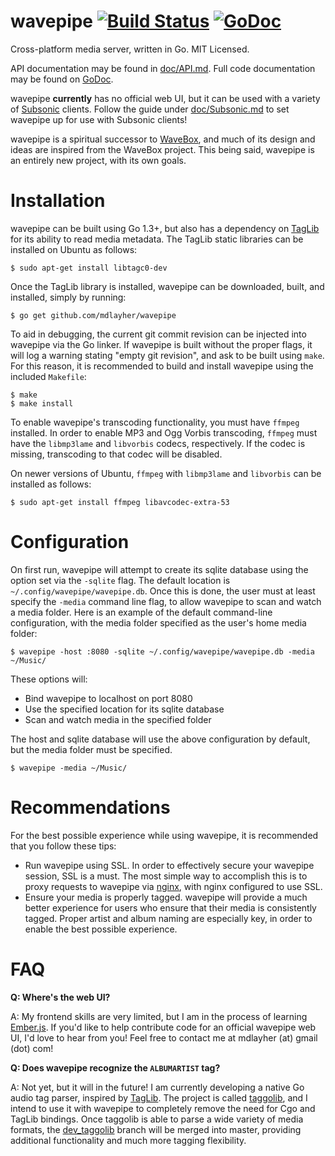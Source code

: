 wavepipe [![Build Status](https://travis-ci.org/mdlayher/wavepipe.svg?branch=master)](https://travis-ci.org/mdlayher/wavepipe) [![GoDoc](http://godoc.org/github.com/mdlayher/wavepipe?status.svg)](http://godoc.org/github.com/mdlayher/wavepipe)
========

Cross-platform media server, written in Go.  MIT Licensed.

API documentation may be found in [doc/API.md](https://github.com/mdlayher/wavepipe/blob/master/doc/API.md).
Full code documentation may be found on [GoDoc](http://godoc.org/github.com/mdlayher/wavepipe).

wavepipe **currently** has no official web UI, but it can be used with a variety of [Subsonic](http://www.subsonic.org/pages/index.jsp)
clients.  Follow the guide under [doc/Subsonic.md](https://github.com/mdlayher/wavepipe/blob/master/doc/Subsonic.md)
to set wavepipe up for use with Subsonic clients!

wavepipe is a spiritual successor to [WaveBox](https://github.com/einsteinx2/WaveBox), and much of its design
and ideas are inspired from the WaveBox project.  This being said, wavepipe is an entirely new project, with
its own goals.

Installation
============

wavepipe can be built using Go 1.3+, but also has a dependency on [TagLib](https://github.com/taglib/taglib)
for its ability to read media metadata.  The TagLib static libraries can be installed on Ubuntu as follows:

`$ sudo apt-get install libtagc0-dev`

Once the TagLib library is installed, wavepipe can be downloaded, built, and installed, simply by running:

`$ go get github.com/mdlayher/wavepipe`

To aid in debugging, the current git commit revision can be injected into wavepipe via the Go linker. If wavepipe
is built without the proper flags, it will log a warning stating "empty git revision", and ask to be built using
`make`.  For this reason, it is recommended to build and install wavepipe using the included `Makefile`:

```
$ make
$ make install
```

To enable wavepipe's transcoding functionality, you must have `ffmpeg` installed.  In order to enable MP3
and Ogg Vorbis transcoding, `ffmpeg` must have the `libmp3lame` and `libvorbis` codecs, respectively.  If
the codec is missing, transcoding to that codec will be disabled.

On newer versions of Ubuntu, `ffmpeg` with `libmp3lame` and `libvorbis` can be installed as follows:

`$ sudo apt-get install ffmpeg libavcodec-extra-53`

Configuration
=============

On first run, wavepipe will attempt to create its sqlite database using the option set via the `-sqlite` flag.
The default location is `~/.config/wavepipe/wavepipe.db`.  Once this is done, the user must at least specify
the `-media` command line flag, to allow wavepipe to scan and watch a media folder.  Here is an example of
the default command-line configuration, with the media folder specified as the user's home media folder:

```
$ wavepipe -host :8080 -sqlite ~/.config/wavepipe/wavepipe.db -media ~/Music/
```

These options will:
  - Bind wavepipe to localhost on port 8080
  - Use the specified location for its sqlite database
  - Scan and watch media in the specified folder

The host and sqlite database will use the above configuration by default, but the media folder must be specified.

```
$ wavepipe -media ~/Music/
```

Recommendations
===============

For the best possible experience while using wavepipe, it is recommended that you follow these tips:
  - Run wavepipe using SSL.  In order to effectively secure your wavepipe session, SSL is a must.
    The most simple way to accomplish this is to proxy requests to wavepipe via [nginx](http://nginx.org), with nginx
    configured to use SSL.
  - Ensure your media is properly tagged.  wavepipe will provide a much better experience for users who ensure that their
    media is consistently tagged.  Proper artist and album naming are especially key, in order to enable the best possible
    experience.

FAQ
===

__Q: Where's the web UI?__

A: My frontend skills are very limited, but I am in the process of learning [Ember.js](http://emberjs.com).  If you'd
like to help contribute code for an official wavepipe web UI, I'd love to hear from you!  Feel free to contact me
at mdlayher (at) gmail (dot) com!

__Q: Does wavepipe recognize the `ALBUMARTIST` tag?__

A: Not yet, but it will in the future!  I am currently developing a native Go audio tag parser, inspired by
[TagLib](https://github.com/taglib/taglib).  The project is called [taggolib](https://github.com/mdlayher/taggolib),
and I intend to use it with wavepipe to completely remove the need for Cgo and TagLib bindings.  Once taggolib is
able to parse a wide variety of media formats, the [dev_taggolib](https://github.com/mdlayher/wavepipe/tree/dev_taggolib)
branch will be merged into master, providing additional functionality and much more tagging flexibility.
